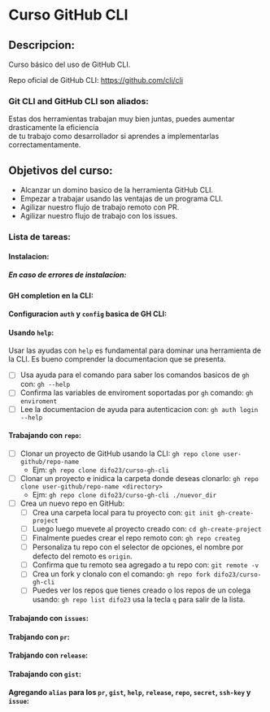 # Curso GitHub CLI

## Descripcion:
Curso básico del uso de GitHub CLI.

Repo oficial de GitHub CLI: 
https://github.com/cli/cli


### Git CLI and GitHub CLI son aliados:

Estas dos herramientas trabajan muy bien juntas, puedes aumentar drasticamente la eficiencia   
de tu trabajo  como desarrollador si aprendes a implementarlas correctamentamente.

## Objetivos del curso:

* Alcanzar un domino basico de la herramienta GitHub CLI. 
* Empezar a trabajar usando las ventajas de un programa CLI.
* Agilizar nuestro flujo de trabajo remoto con PR.
* Agilizar nuestro flujo de trabajo con los issues.

### Lista de tareas:

#### Instalacion:


##### En caso de errores de instalacion:
        

#### GH completion en la CLI:

#### Configuracion `auth` y `config` basica de GH CLI:

 
#### Usando `help`:

Usar las ayudas con `help` es fundamental para dominar una herramienta de la CLI. Es bueno comprender 
la documentacion que se presenta.
* [ ] Usa ayuda para el comando para saber los comandos basicos de `gh` con: `gh --help`
* [ ] Confirma las variables de enviroment soportadas por `gh` comando: `gh enviroment`
* [ ] Lee la documentacion de ayuda para autenticacion con: `gh auth login --help`

#### Trabajando con `repo`:
* [ ] Clonar un proyecto de GitHub usando la CLI: `gh repo clone user-github/repo-name`
  * Ejm: `gh repo clone difo23/curso-gh-cli`
* [ ] Clonar un proyecto e inidica la carpeta donde deseas clonarlo: `gh repo clone user-github/repo-name <directory>`
  * Ejm: `gh repo clone difo23/curso-gh-cli ./nuevor_dir`
* [ ] Crea un nuevo repo en GitHub: 
  * [ ] Crea una carpeta local para tu proyecto con: `git init gh-create-project`
  * [ ] Luego luego muevete al proyecto creado con: `cd gh-create-project`
  * [ ] Finalmente puedes crear el repo remoto con: `gh repo createg`
  * [ ] Personaliza tu repo con el selector de opciones, el nombre por defecto del remoto es `origin`. 
  * [ ] Confirma que tu remoto sea agregado a tu repo con: `git remote -v`
  * [ ] Crea un fork y clonalo con el comando: `gh repo fork difo23/curso-gh-cli`
  * [ ] Puedes ver los repos que tienes creado o los repos de un colega usando: `gh repo list difo23` usa la tecla `q` para salir de la lista.
  
#### Trabajando con `issues`:

#### Trabjando con `pr`:
#### Trabjando con `release`:
#### Trabajando con `gist`:

#### Agregando `alias` para los `pr`, `gist`, `help`, `release`, `repo`, `secret`, `ssh-key`  y `issue`:








